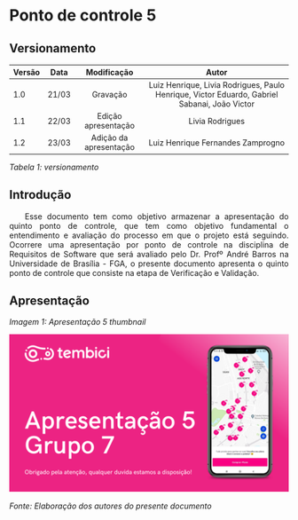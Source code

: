 # Ponto de controle 5

## Versionamento

| Versão | Data | Modificação | Autor |
|-|-|:-:|:-:|
| 1.0 | 21/03 | Gravação | Luiz Henrique, Livia Rodrigues, Paulo Henrique, Victor Eduardo, Gabriel Sabanai, João Victor |
| 1.1 | 22/03 | Edição apresentação | Livia Rodrigues |
| 1.2 | 23/03 | Adição da apresentação | Luiz Henrique Fernandes Zamprogno |

*Tabela 1: versionamento*

## Introdução

<p align="justify">&emsp;&emsp;Esse documento tem como objetivo armazenar a apresentação do quinto ponto de controle, que tem como objetivo fundamental o entendimento e avaliação do processo em que o projeto está seguindo. Ocorrere uma apresentação por ponto de controle na disciplina de Requisitos de Software que será avaliado pelo Dr. Profº André Barros na Universidade de Brasília - FGA, o presente documento apresenta o quinto ponto de controle que consiste na etapa de Verificação e Validação. </P>

## Apresentação

*Imagem 1: Apresentação 5 thumbnail*

[![Apresentação 5](../assets/apresentacoes/AP5.png)](https://www.youtube.com/watch?v=5oyaxeuhU3w)

*Fonte: Elaboração dos autores do presente documento*
